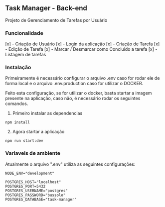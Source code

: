 ## Task Manager - Back-end

Projeto de Gerenciamento de Tarefas por Usuário

### Funcionalidade

[x] - Criação de Usuário
[x] - Login da aplicação
[x] - Criação de Tarefa
[x] - Edição de Tarefa
[x] - Marcar / Desmarcar como Concluido a tarefa
[x] - Listagem de tarefas

### Instalação

Primeiramente é necessário configurar o arquivo .env caso for rodar ele de forma local e o arquivo .env.production caso for utilizar o DOCKER.

Feito esta configuração, se for utilizar o docker, basta startar a imagem presente na aplicação, caso não, é necessário rodar os seguintes comandos.

1. Primeiro instalar as dependencias

```
npm install
```

2. Agora startar a aplicação

```
npm run start:dev
```

### Variaveis de ambiente

Atualmente o arquivo ".env" utiliza as seguintes configurações:

```
NODE_ENV="development"

POSTGRES_HOST="localhost"
POSTGRES_PORT=5432
POSTGRES_USERNAME="postgres"
POSTGRES_PASSWORD="bussolo"
POSTGRES_DATABASE="task-manager"
```

